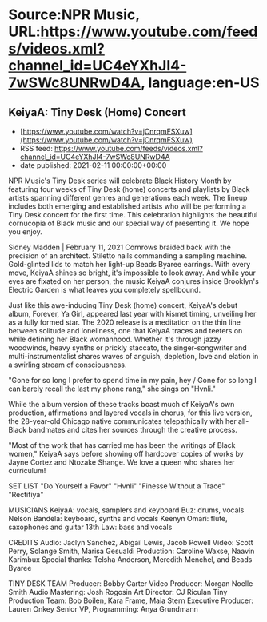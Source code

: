 # Source:NPR Music, URL:https://www.youtube.com/feeds/videos.xml?channel_id=UC4eYXhJI4-7wSWc8UNRwD4A, language:en-US

## KeiyaA: Tiny Desk (Home) Concert
 - [https://www.youtube.com/watch?v=jCnrqmFSXuw](https://www.youtube.com/watch?v=jCnrqmFSXuw)
 - RSS feed: https://www.youtube.com/feeds/videos.xml?channel_id=UC4eYXhJI4-7wSWc8UNRwD4A
 - date published: 2021-02-11 00:00:00+00:00

NPR Music's Tiny Desk series will celebrate Black History Month by featuring four weeks of Tiny Desk (home) concerts and playlists by Black artists spanning different genres and generations each week. The lineup includes both emerging and established artists who will be performing a Tiny Desk concert for the first time. This celebration highlights the beautiful cornucopia of Black music and our special way of presenting it. We hope you enjoy.

Sidney Madden | February 11, 2021
Cornrows braided back with the precision of an architect. Stiletto nails commanding a sampling machine. Gold-glinted lids to match her light-up Beads Byaree earrings. With every move, KeiyaA shines so bright, it's impossible to look away. And while your eyes are fixated on her person, the music KeiyaA conjures inside Brooklyn's Electric Garden is what leaves you completely spellbound.

Just like this awe-inducing Tiny Desk (home) concert, KeiyaA's debut album, Forever, Ya Girl, appeared last year with kismet timing, unveiling her as a fully formed star. The 2020 release is a meditation on the thin line between solitude and loneliness, one that KeiyaA traces and teeters on while defining her Black womanhood. Whether it's through jazzy woodwinds, heavy synths or prickly staccato, the singer-songwriter and multi-instrumentalist shares waves of anguish, depletion, love and elation in a swirling stream of consciousness.

"Gone for so long I prefer to spend time in my pain, hey / Gone for so long I can barely recall the last my phone rang," she sings on "Hvnli."

While the album version of these tracks boast much of KeiyaA's own production, affirmations and layered vocals in chorus, for this live version, the 28-year-old Chicago native communicates telepathically with her all-Black bandmates and cites her sources through the creative process.

"Most of the work that has carried me has been the writings of Black women," KeiyaA says before showing off hardcover copies of works by Jayne Cortez and Ntozake Shange. We love a queen who shares her curriculum!

SET LIST
"Do Yourself a Favor"
"Hvnli"
"Finesse Without a Trace"
"Rectifiya"

MUSICIANS
KeiyaA: vocals, samplers and keyboard
Buz: drums, vocals
Nelson Bandela: keyboard, synths and vocals
Keenyn Omari: flute, saxophones and guitar
13th Law: bass and vocals

CREDITS
Audio: Jaclyn Sanchez, Abigail Lewis, Jacob Powell
Video: Scott Perry, Solange Smith, Marisa Gesualdi
Production: Caroline Waxse, Naavin Karimbux
Special thanks: Telsha Anderson, Meredith Menchel, and Beads Byaree

TINY DESK TEAM
Producer: Bobby Carter
Video Producer: Morgan Noelle Smith
Audio Mastering: Josh Rogosin
Art Director: CJ Riculan
Tiny Production Team: Bob Boilen, Kara Frame, Maia Stern
Executive Producer: Lauren Onkey
Senior VP, Programming: Anya Grundmann


